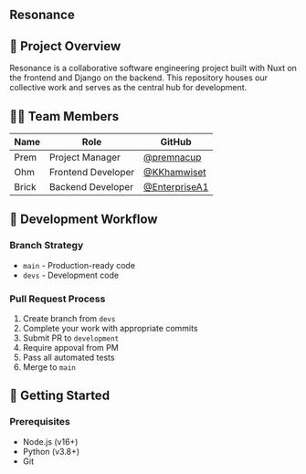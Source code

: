 ## Resonance

## 🌟 Project Overview

Resonance is a collaborative software engineering project built with Nuxt on the frontend and Django on the backend. This repository houses our collective work and serves as the central hub for development.

## 👨‍💻 Team Members

| Name | Role | GitHub |
|------|------|--------|
| Prem | Project Manager | [@premnacup](https://github.com/premnacup) |
| Ohm | Frontend Developer | [@KKhamwiset](https://github.com/KKhamwiset) |
| Brick | Backend Developer | [@EnterpriseA1](https://github.com/EnterpriseA1) |

## 🔄 Development Workflow

### Branch Strategy
- `main` - Production-ready code
- `devs` - Development code

### Pull Request Process
1. Create branch from `devs`
2. Complete your work with appropriate commits
3. Submit PR to `development`
4. Require appoval from PM
5. Pass all automated tests
6. Merge to `main`

## 🚀 Getting Started

### Prerequisites
- Node.js (v16+)
- Python (v3.8+)
- Git
